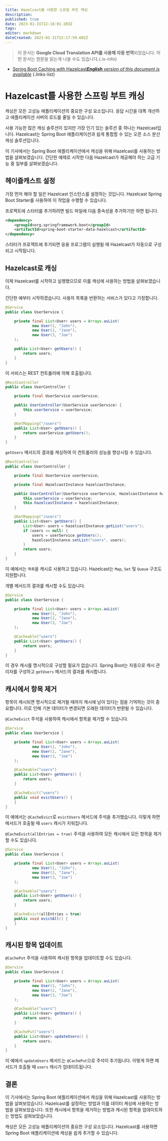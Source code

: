 ```yaml
---
title: Hazelcast를 사용한 스프링 부트 캐싱
description: 
published: true
date: 2023-01-31T22:18:01.203Z
tags: 
editor: markdown
dateCreated: 2023-01-31T22:17:59.602Z
---
```


> 이 문서는 **Google Cloud Translation API를 사용해 자동 번역**되었습니다.
어떤 문서는 원문을 읽는게 나을 수도 있습니다.{.is-info}

- [Spring Boot Caching with Hazelcast***English** version of this document is available*](/en/Knowledge-base/Spring-Boot/spring-boot-caching-with-hazelcast)
{.links-list}


# Hazelcast를 사용한 스프링 부트 캐싱

캐싱은 모든 고성능 애플리케이션의 중요한 구성 요소입니다. 응답 시간을 대폭 개선하고 애플리케이션 서버의 로드를 줄일 수 있습니다.

사용 가능한 많은 캐싱 솔루션이 있지만 가장 인기 있는 솔루션 중 하나는 Hazelcast입니다. Hazelcast는 Spring Boot 애플리케이션과 쉽게 통합할 수 있는 오픈 소스 분산 캐싱 솔루션입니다.

이 기사에서는 Spring Boot 애플리케이션에서 캐싱을 위해 Hazelcast를 사용하는 방법을 살펴보겠습니다. 간단한 예제로 시작한 다음 Hazelcast가 제공해야 하는 고급 기능 중 일부를 살펴보겠습니다.

## 헤이즐캐스트 설정

가장 먼저 해야 할 일은 Hazelcast 인스턴스를 설정하는 것입니다. Hazelcast Spring Boot Starter를 사용하여 이 작업을 수행할 수 있습니다.

프로젝트에 스타터를 추가하려면 빌드 파일에 다음 종속성을 추가하기만 하면 됩니다.

```xml
<dependency>
    <groupId>org.springframework.boot</groupId>
    <artifactId>spring-boot-starter-data-hazelcast</artifactId>
</dependency>
```

스타터가 프로젝트에 추가되면 응용 프로그램이 실행될 때 Hazelcast가 자동으로 구성되고 시작됩니다.

## Hazelcast로 캐싱

이제 Hazelcast를 시작하고 실행했으므로 이를 캐싱에 사용하는 방법을 살펴보겠습니다.

간단한 예부터 시작하겠습니다. 사용자 목록을 반환하는 서비스가 있다고 가정합니다.

```java
@Service
public class UserService {

    private final List<User> users = Arrays.asList(
            new User(1, "John"),
            new User(2, "Jane"),
            new User(3, "Joe")
    );

    public List<User> getUsers() {
        return users;
    }
}
```

이 서비스는 REST 컨트롤러에 의해 호출됩니다.

```java
@RestController
public class UserController {

    private final UserService userService;

    public UserController(UserService userService) {
        this.userService = userService;
    }

    @GetMapping("/users")
    public List<User> getUsers() {
        return userService.getUsers();
    }
}
```

`getUsers` 메서드의 결과를 캐싱하여 이 컨트롤러의 성능을 향상시킬 수 있습니다.

```java
@RestController
public class UserController {

    private final UserService userService;

    private final HazelcastInstance hazelcastInstance;

    public UserController(UserService userService, HazelcastInstance hazelcastInstance) {
        this.userService = userService;
        this.hazelcastInstance = hazelcastInstance;
    }

    @GetMapping("/users")
    public List<User> getUsers() {
        List<User> users = hazelcastInstance.getList("users");
        if (users == null) {
            users = userService.getUsers();
            hazelcastInstance.setList("users", users);
        }
        return users;
    }
}
```

이 예에서는 `목록`을 캐시로 사용하고 있습니다. Hazelcast는 `Map`, `Set` 및 `Queue` 구조도 지원합니다.

개별 메서드의 결과를 캐시할 수도 있습니다.

```java
@Service
public class UserService {

    private final List<User> users = Arrays.asList(
            new User(1, "John"),
            new User(2, "Jane"),
            new User(3, "Joe")
    );

    @Cacheable("users")
    public List<User> getUsers() {
        return users;
    }
}
```

이 경우 캐시를 명시적으로 구성할 필요가 없습니다. Spring Boot는 자동으로 캐시 관리자를 구성하고 `getUsers` 메서드의 결과를 캐시합니다.

## 캐시에서 항목 제거

항목이 캐시되면 명시적으로 제거될 때까지 캐시에 남아 있다는 점을 기억하는 것이 중요합니다. 이로 인해 기본 데이터가 변경되면 오래된 데이터가 반환될 수 있습니다.

`@CacheEvict` 주석을 사용하여 캐시에서 항목을 제거할 수 있습니다.

```java
@Service
public class UserService {

    private final List<User> users = Arrays.asList(
            new User(1, "John"),
            new User(2, "Jane"),
            new User(3, "Joe")
    );

    @Cacheable("users")
    public List<User> getUsers() {
        return users;
    }

    @CacheEvict("users")
    public void evictUsers() {
    }
}
```

이 예에서는 `@CacheEvict`로 `evictUsers` 메서드에 주석을 추가했습니다. 이렇게 하면 메서드가 호출될 때 `users` 캐시가 지워집니다.

`@CacheEvict(allEntries = true)` 주석을 사용하여 모든 캐시에서 모든 항목을 제거할 수도 있습니다.

```java
@Service
public class UserService {

    private final List<User> users = Arrays.asList(
            new User(1, "John"),
            new User(2, "Jane"),
            new User(3, "Joe")
    );

    @Cacheable("users")
    public List<User> getUsers() {
        return users;
    }

    @CacheEvict(allEntries = true)
    public void evictAll() {
    }
}
```

## 캐시된 항목 업데이트

`@CachePut` 주석을 사용하여 캐시된 항목을 업데이트할 수도 있습니다.

```java
@Service
public class UserService {

    private final List<User> users = Arrays.asList(
            new User(1, "John"),
            new User(2, "Jane"),
            new User(3, "Joe")
    );

    @Cacheable("users")
    public List<User> getUsers() {
        return users;
    }

    @CachePut("users")
    public List<User> updateUsers() {
        return users;
    }
}
```

이 예에서 `updateUsers` 메서드는 `@CachePut`으로 주석이 추가됩니다. 이렇게 하면 메서드가 호출될 때 `users` 캐시가 업데이트됩니다.

## 결론

이 기사에서는 Spring Boot 애플리케이션에서 캐싱을 위해 Hazelcast를 사용하는 방법을 살펴보았습니다. Hazelcast를 설정하는 방법과 이를 데이터 캐싱에 사용하는 방법을 살펴보았습니다. 또한 캐시에서 항목을 제거하는 방법과 캐시된 항목을 업데이트하는 방법도 살펴보았습니다.

캐싱은 모든 고성능 애플리케이션의 중요한 구성 요소입니다. Hazelcast를 사용하면 Spring Boot 애플리케이션에 캐싱을 쉽게 추가할 수 있습니다.